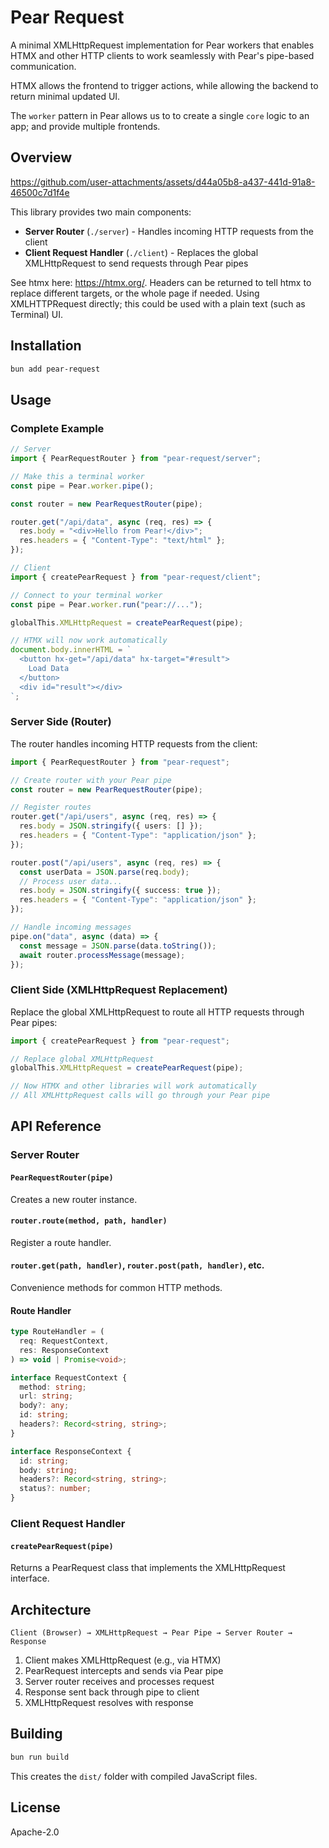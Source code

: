 # Pear Request

A minimal XMLHttpRequest implementation for Pear workers that enables HTMX and other HTTP clients to work seamlessly with Pear's pipe-based communication.

HTMX allows the frontend to trigger actions, while allowing the backend to return minimal updated UI.

The `worker` pattern in Pear allows us to to create a single `core` logic to an app; and provide multiple frontends.

## Overview


https://github.com/user-attachments/assets/d44a05b8-a437-441d-91a8-46500c7d1f4e


This library provides two main components:

- **Server Router** (`./server`) - Handles incoming HTTP requests from the client
- **Client Request Handler** (`./client`) - Replaces the global XMLHttpRequest to send requests through Pear pipes

See htmx here: https://htmx.org/. Headers can be returned to tell htmx to replace different targets, or the whole page if needed.
Using XMLHTTPRequest directly; this could be used with a plain text (such as Terminal) UI.

## Installation

```bash
bun add pear-request
```

## Usage

### Complete Example

```typescript
// Server
import { PearRequestRouter } from "pear-request/server";

// Make this a terminal worker
const pipe = Pear.worker.pipe();

const router = new PearRequestRouter(pipe);

router.get("/api/data", async (req, res) => {
  res.body = "<div>Hello from Pear!</div>";
  res.headers = { "Content-Type": "text/html" };
});

// Client
import { createPearRequest } from "pear-request/client";

// Connect to your terminal worker
const pipe = Pear.worker.run("pear://...");

globalThis.XMLHttpRequest = createPearRequest(pipe);

// HTMX will now work automatically
document.body.innerHTML = `
  <button hx-get="/api/data" hx-target="#result">
    Load Data
  </button>
  <div id="result"></div>
`;
```

### Server Side (Router)

The router handles incoming HTTP requests from the client:

```typescript
import { PearRequestRouter } from "pear-request";

// Create router with your Pear pipe
const router = new PearRequestRouter(pipe);

// Register routes
router.get("/api/users", async (req, res) => {
  res.body = JSON.stringify({ users: [] });
  res.headers = { "Content-Type": "application/json" };
});

router.post("/api/users", async (req, res) => {
  const userData = JSON.parse(req.body);
  // Process user data...
  res.body = JSON.stringify({ success: true });
  res.headers = { "Content-Type": "application/json" };
});

// Handle incoming messages
pipe.on("data", async (data) => {
  const message = JSON.parse(data.toString());
  await router.processMessage(message);
});
```

### Client Side (XMLHttpRequest Replacement)

Replace the global XMLHttpRequest to route all HTTP requests through Pear pipes:

```typescript
import { createPearRequest } from "pear-request";

// Replace global XMLHttpRequest
globalThis.XMLHttpRequest = createPearRequest(pipe);

// Now HTMX and other libraries will work automatically
// All XMLHttpRequest calls will go through your Pear pipe
```

## API Reference

### Server Router

#### `PearRequestRouter(pipe)`

Creates a new router instance.

#### `router.route(method, path, handler)`

Register a route handler.

#### `router.get(path, handler)`, `router.post(path, handler)`, etc.

Convenience methods for common HTTP methods.

#### Route Handler

```typescript
type RouteHandler = (
  req: RequestContext,
  res: ResponseContext
) => void | Promise<void>;

interface RequestContext {
  method: string;
  url: string;
  body?: any;
  id: string;
  headers?: Record<string, string>;
}

interface ResponseContext {
  id: string;
  body: string;
  headers?: Record<string, string>;
  status?: number;
}
```

### Client Request Handler

#### `createPearRequest(pipe)`

Returns a PearRequest class that implements the XMLHttpRequest interface.

## Architecture

```
Client (Browser) → XMLHttpRequest → Pear Pipe → Server Router → Response
```

1. Client makes XMLHttpRequest (e.g., via HTMX)
2. PearRequest intercepts and sends via Pear pipe
3. Server router receives and processes request
4. Response sent back through pipe to client
5. XMLHttpRequest resolves with response

## Building

```bash
bun run build
```

This creates the `dist/` folder with compiled JavaScript files.

## License

Apache-2.0
